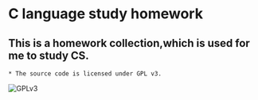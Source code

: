 # C language study homework
 ## This is a homework collection,which is used for me to study CS.

    * The source code is licensed under GPL v3. 
   ![GPLv3](http://www.gnu.org/graphics/gplv3-or-later.png)
   
